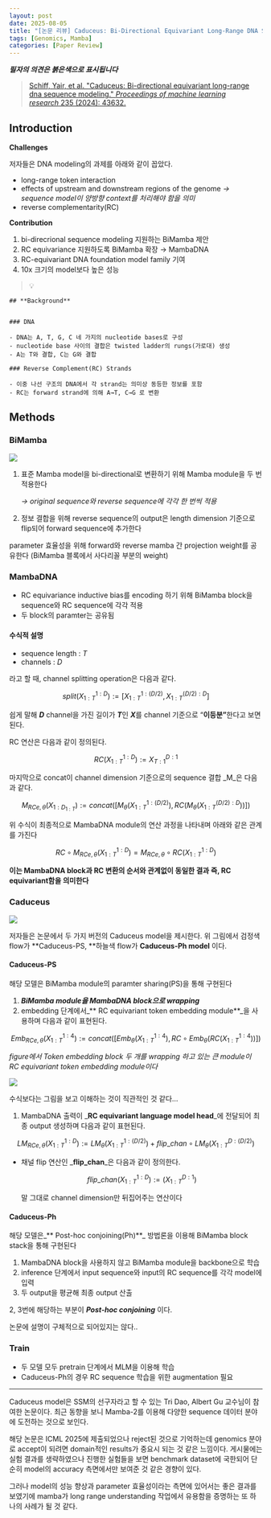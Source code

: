 ```yaml
---
layout: post
date: 2025-08-05
title: "[논문 리뷰] Caduceus: Bi-Directional Equivariant Long-Range DNA Sequence Modeling"
tags: [Genomics, Mamba]
categories: [Paper Review]
---
```


<span class="notion-red">_**필자의 의견은 붉은색으로 표시됩니다**_</span>


> [Schiff, Yair, et al. "Caduceus: Bi-directional equivariant long-range dna sequence modeling." ](https://pmc.ncbi.nlm.nih.gov/articles/PMC12189541/)[_Proceedings of machine learning research_](https://pmc.ncbi.nlm.nih.gov/articles/PMC12189541/)[ 235 (2024): 43632.](https://pmc.ncbi.nlm.nih.gov/articles/PMC12189541/)



## Introduction


**Challenges**


저자들은 DNA modeling의 과제를 아래와 같이 꼽았다.

- long-range token interaction
- effects of upstream and downstream regions of the genome 
_→ sequence model이 양방향 context를 처리해야 함을 의미_
- reverse complementarity(RC)

**Contribution**

1. bi-direcrional sequence modeling 지원하는 BiMamba 제안
1. RC equivariance 지원하도록 BiMamba 확장 → MambaDNA
1. RC-equivariant DNA foundation model family 기여
1. 10x 크기의 model보다 높은 성능

> 💡 


	## **Background**


	### DNA

	- DNA는 A, T, G, C 네 가지의 nucleotide bases로 구성
	- nucleotide base 사이의 결합은 twisted ladder의 rungs(가로대) 생성
	- A는 T와 결합, C는 G와 결합

	### Reverse Complement(RC) Strands

	- 이중 나선 구조의 DNA에서 각 strand는 의미상 동등한 정보를 포함
	- RC는 forward strand에 의해 A→T, C→G 로 변환


## Methods



### BiMamba


![](https://prod-files-secure.s3.us-west-2.amazonaws.com/542b861c-36a8-4051-84e5-8804b6728dba/2c247d59-7815-4980-99f0-8f0d21f445a7/image.png?X-Amz-Algorithm=AWS4-HMAC-SHA256&X-Amz-Content-Sha256=UNSIGNED-PAYLOAD&X-Amz-Credential=ASIAZI2LB466TJC4DORE%2F20250922%2Fus-west-2%2Fs3%2Faws4_request&X-Amz-Date=20250922T230110Z&X-Amz-Expires=3600&X-Amz-Security-Token=IQoJb3JpZ2luX2VjEK7%2F%2F%2F%2F%2F%2F%2F%2F%2F%2FwEaCXVzLXdlc3QtMiJGMEQCIFYAnPapdyHdq7FIrwWX4Bvhnmi4sYtnfUHSP9hrZRkUAiAZ%2Bx9zY24WwfJK5AVboTn61mewWzkU8Ep%2BZV8065hDjCr%2FAwg3EAAaDDYzNzQyMzE4MzgwNSIMMiX98AEalKFm9IVyKtwDtoVKNyZ2Wzkjlz6gDhXMNPR7ye1MI2JaViwGr%2BUz1TWOOwF9Dng1i81UAg73wYtZ0nS8SVbfnE6%2B0MQXEAdk5FXsqyFIqV7ZifHsauxfFYtROB4uJRUbLwCpLlOmiwWD%2FxzcFR4BXkeUp%2BalGTkJulL5PRgz6qYEYtzvV1xe9jZiPkrYiXIEsjcYA%2FA8ME24AHzL%2F9xFd9xw1GdURrEMzYvFaHnHZaYTuRuA1zFzG9QqUXpzGrtdqpv%2F%2BnrA%2F7AVrK3agioPN99QV%2FnDBZNrM3b299qMTdwdhZa4PFI0C3cHLTvbf1XmTPlgs66Oz%2FcpfVWMAf8RwZWlr%2B75jzEECRAJxl4FWTXtStPA0qyfDVmgAPw8olCcKxuSd1GhkJvuxQdwPVvOMXhdC3%2BDpdHjsPalDpcYkBee%2FRvUhxu2GuDKD9cyaAwMrySCMtVIYQA%2FWYRZDMNvDFUc5dPhySQgwj664BHmFfM%2FpwrzwBIlyqzBo%2BDsVR7h8HWuar3DMlCqHQsg30ow7%2BA8gtUygBbvypQ9SxO4iA%2FTPXnFsS2aDSBkI8PSNs8MmlZyVCNDiwwkxodhN47toq7gTUkjQtszxKiW2V4wIvkvoTXE7MTuYweZCQNQAoSFvo1RE6Ywgf%2FGxgY6pgF5o17nWOSJrfHNuENIyNRaOyNkhR8QrSctdTmRTBx8tKSo%2F8OFYSLeqdRwpmdtdA9RE9QQ%2FiARloBXTCVVRX1ifUvRFBtffc%2BRbX8F1xRG7LEVBkpI8SjhjWzZTo0Ubc47638R8Zeq3zT%2B%2BM%2FWh9klqVW4Z9rec9OQpHJTnBQXyHKKPlaX4b2l6LyWh0N%2FpRtXWEID0AIbwT5Tyh0w1G%2Bb2dm14%2BEd&X-Amz-Signature=455443ee6fdd95a0b96cc6946a45d1b13b5ddde883a6bf2b76159e357832ac38&X-Amz-SignedHeaders=host&x-amz-checksum-mode=ENABLED&x-id=GetObject)

1. 표준 Mamba model을 bi-directional로 변환하기 위해 Mamba module을 두 번 적용한다

	_→ original sequence와 reverse sequence에 각각 한 번씩 적용_

1. 정보 결합을 위해 reverse sequence의 output은 length dimension 기준으로 flip되어 forward sequence에 추가한다

parameter 효율성을 위해 forward와 reverse mamba 간 projection weight를 공유한다 (BiMamba 블록에서 사다리꼴 부분의 weight)



### MambaDNA

- RC equivariance inductive bias를 encoding 하기 위해 BiMamba block을 sequence와 RC sequence에 각각 적용
- 두 block의 paramter는 공유됨


#### 수식적 설명

- sequence length : _T_
- channels : _D_

라고 할 때,  channel splitting operation은 다음과 같다.


$$
split(X^{1:D}_{1:T}):=[X^{1:(D/2)}_{1:T},X^{(D/2):D}_{1:T}]
$$


<span class="notion-red">쉽게 말해 </span><span class="notion-red">_**D**_</span><span class="notion-red"> channel을 가진 길이가 </span><span class="notion-red">_**T**_</span><span class="notion-red">인 </span><span class="notion-red">_**X**_</span><span class="notion-red">를 channel 기준으로 “</span><span class="notion-red">**이등분”**</span><span class="notion-red">한다고 보면 된다.</span>


RC 연산은 다음과 같이 정의된다.


$$
RC(X^{1:D}_{1:T}):=X^{D:1}_{T:1}
$$


마지막으로 concat이 channel dimension 기준으로의 sequence 결합 _M_은 다음과 같다.


$$
M_{RCe,\theta}(X_{1:D_{1:T}}):=concat([M_{\theta}(X^{1:(D/2)}_{1:T}),RC(M_{\theta}(X^{(D/2):D}_{1:T}))])
$$


위 수식이 최종적으로 MambaDNA module의 연산 과정을 나타내며 아래와 같은 관계를 가진다


$$
RC\circ M_{RCe,\theta}(X^{1:D}_{1:T}) = M_{RCe,\theta} \circ RC(X^{1:D}_{1:T})
$$


**이는 MambaDNA block과 RC 변환의 순서와 관계없이 동일한 결과 즉, RC equivariant함을 의미한다**



### Caduceus


![](https://prod-files-secure.s3.us-west-2.amazonaws.com/542b861c-36a8-4051-84e5-8804b6728dba/f94a60d7-8145-473b-aef9-7c68d3ec604a/image.png?X-Amz-Algorithm=AWS4-HMAC-SHA256&X-Amz-Content-Sha256=UNSIGNED-PAYLOAD&X-Amz-Credential=ASIAZI2LB466TJC4DORE%2F20250922%2Fus-west-2%2Fs3%2Faws4_request&X-Amz-Date=20250922T230110Z&X-Amz-Expires=3600&X-Amz-Security-Token=IQoJb3JpZ2luX2VjEK7%2F%2F%2F%2F%2F%2F%2F%2F%2F%2FwEaCXVzLXdlc3QtMiJGMEQCIFYAnPapdyHdq7FIrwWX4Bvhnmi4sYtnfUHSP9hrZRkUAiAZ%2Bx9zY24WwfJK5AVboTn61mewWzkU8Ep%2BZV8065hDjCr%2FAwg3EAAaDDYzNzQyMzE4MzgwNSIMMiX98AEalKFm9IVyKtwDtoVKNyZ2Wzkjlz6gDhXMNPR7ye1MI2JaViwGr%2BUz1TWOOwF9Dng1i81UAg73wYtZ0nS8SVbfnE6%2B0MQXEAdk5FXsqyFIqV7ZifHsauxfFYtROB4uJRUbLwCpLlOmiwWD%2FxzcFR4BXkeUp%2BalGTkJulL5PRgz6qYEYtzvV1xe9jZiPkrYiXIEsjcYA%2FA8ME24AHzL%2F9xFd9xw1GdURrEMzYvFaHnHZaYTuRuA1zFzG9QqUXpzGrtdqpv%2F%2BnrA%2F7AVrK3agioPN99QV%2FnDBZNrM3b299qMTdwdhZa4PFI0C3cHLTvbf1XmTPlgs66Oz%2FcpfVWMAf8RwZWlr%2B75jzEECRAJxl4FWTXtStPA0qyfDVmgAPw8olCcKxuSd1GhkJvuxQdwPVvOMXhdC3%2BDpdHjsPalDpcYkBee%2FRvUhxu2GuDKD9cyaAwMrySCMtVIYQA%2FWYRZDMNvDFUc5dPhySQgwj664BHmFfM%2FpwrzwBIlyqzBo%2BDsVR7h8HWuar3DMlCqHQsg30ow7%2BA8gtUygBbvypQ9SxO4iA%2FTPXnFsS2aDSBkI8PSNs8MmlZyVCNDiwwkxodhN47toq7gTUkjQtszxKiW2V4wIvkvoTXE7MTuYweZCQNQAoSFvo1RE6Ywgf%2FGxgY6pgF5o17nWOSJrfHNuENIyNRaOyNkhR8QrSctdTmRTBx8tKSo%2F8OFYSLeqdRwpmdtdA9RE9QQ%2FiARloBXTCVVRX1ifUvRFBtffc%2BRbX8F1xRG7LEVBkpI8SjhjWzZTo0Ubc47638R8Zeq3zT%2B%2BM%2FWh9klqVW4Z9rec9OQpHJTnBQXyHKKPlaX4b2l6LyWh0N%2FpRtXWEID0AIbwT5Tyh0w1G%2Bb2dm14%2BEd&X-Amz-Signature=08dcac908e7e2246213186d506e23d62ca6bd56d3936c3a4bb60a2efade43fef&X-Amz-SignedHeaders=host&x-amz-checksum-mode=ENABLED&x-id=GetObject)


저자들은 논문에서 두 가지 버전의 Caduceus model을 제시한다. 위 그림에서 검정색 flow가 **Caduceus-PS, **하늘색 flow가 **Caduceus-Ph model** 이다.



#### Caduceus-PS


해당 모델은 BiMamba module의 paramter sharing(PS)을 통해 구현된다

1. _**BiMamba module을 MambaDNA block으로 wrapping**_
1. embedding 단계에서_** RC equivariant token embedding module**_을 사용하며 다음과 같이 표현된다.

$$
Emb_{RCe,\theta}(X^{1:4}_{1:T}):=concat([Emb_{\theta}(X^{1:4}_{1:T}),RC \circ Emb_{\theta}(RC(X^{1:4}_{1:T}))])
$$


_figure에서 Token embedding block 두 개를 wrapping 하고 있는 큰 module이 RC equivariant token embedding module이다_


![](https://prod-files-secure.s3.us-west-2.amazonaws.com/542b861c-36a8-4051-84e5-8804b6728dba/b175e4da-71eb-4e91-8c23-a06dabe673c9/image.png?X-Amz-Algorithm=AWS4-HMAC-SHA256&X-Amz-Content-Sha256=UNSIGNED-PAYLOAD&X-Amz-Credential=ASIAZI2LB466TJC4DORE%2F20250922%2Fus-west-2%2Fs3%2Faws4_request&X-Amz-Date=20250922T230110Z&X-Amz-Expires=3600&X-Amz-Security-Token=IQoJb3JpZ2luX2VjEK7%2F%2F%2F%2F%2F%2F%2F%2F%2F%2FwEaCXVzLXdlc3QtMiJGMEQCIFYAnPapdyHdq7FIrwWX4Bvhnmi4sYtnfUHSP9hrZRkUAiAZ%2Bx9zY24WwfJK5AVboTn61mewWzkU8Ep%2BZV8065hDjCr%2FAwg3EAAaDDYzNzQyMzE4MzgwNSIMMiX98AEalKFm9IVyKtwDtoVKNyZ2Wzkjlz6gDhXMNPR7ye1MI2JaViwGr%2BUz1TWOOwF9Dng1i81UAg73wYtZ0nS8SVbfnE6%2B0MQXEAdk5FXsqyFIqV7ZifHsauxfFYtROB4uJRUbLwCpLlOmiwWD%2FxzcFR4BXkeUp%2BalGTkJulL5PRgz6qYEYtzvV1xe9jZiPkrYiXIEsjcYA%2FA8ME24AHzL%2F9xFd9xw1GdURrEMzYvFaHnHZaYTuRuA1zFzG9QqUXpzGrtdqpv%2F%2BnrA%2F7AVrK3agioPN99QV%2FnDBZNrM3b299qMTdwdhZa4PFI0C3cHLTvbf1XmTPlgs66Oz%2FcpfVWMAf8RwZWlr%2B75jzEECRAJxl4FWTXtStPA0qyfDVmgAPw8olCcKxuSd1GhkJvuxQdwPVvOMXhdC3%2BDpdHjsPalDpcYkBee%2FRvUhxu2GuDKD9cyaAwMrySCMtVIYQA%2FWYRZDMNvDFUc5dPhySQgwj664BHmFfM%2FpwrzwBIlyqzBo%2BDsVR7h8HWuar3DMlCqHQsg30ow7%2BA8gtUygBbvypQ9SxO4iA%2FTPXnFsS2aDSBkI8PSNs8MmlZyVCNDiwwkxodhN47toq7gTUkjQtszxKiW2V4wIvkvoTXE7MTuYweZCQNQAoSFvo1RE6Ywgf%2FGxgY6pgF5o17nWOSJrfHNuENIyNRaOyNkhR8QrSctdTmRTBx8tKSo%2F8OFYSLeqdRwpmdtdA9RE9QQ%2FiARloBXTCVVRX1ifUvRFBtffc%2BRbX8F1xRG7LEVBkpI8SjhjWzZTo0Ubc47638R8Zeq3zT%2B%2BM%2FWh9klqVW4Z9rec9OQpHJTnBQXyHKKPlaX4b2l6LyWh0N%2FpRtXWEID0AIbwT5Tyh0w1G%2Bb2dm14%2BEd&X-Amz-Signature=896e640c7933ecd2e5e3550aa054e93c8f09e2547ff24444115f2f58c0e55150&X-Amz-SignedHeaders=host&x-amz-checksum-mode=ENABLED&x-id=GetObject)


<span class="notion-red">수식보다는 그림을 보고 이해하는 것이 직관적인 것 같다…</span>

1. MambaDNA 출력이 _**RC equivariant language model head**_에 전달되어 최종 output 생성하며 다음과 같이 표현된다.

$$
LM_{RCe,\theta}(X^{1:D}_{1:T}):= LM_{\theta}(X^{1:(D/2)}_{1:T})+flip\_chan\circ LM_{\theta}(X^{D:(D/2)}_{1:T})
$$

- 채널 flip 연산인 _**flip\_chan**_은 다음과 같이 정의한다.

	$$
	flip\_chan(X^{1:D}_{1:T}):=(X^{D:1}_{1:T})
	$$


	말 그대로 channel dimension만 뒤집어주는 연산이다



#### Caduceus-Ph


해당 모델은_** Post-hoc conjoining(Ph)**_ 방법론을 이용해 BiMamba block stack을 통해 구현된다

1. MambaDNA block을 사용하지 않고 BiMamba module을 backbone으로 학습
1. inference 단계에서 input sequence와 input의 RC sequence를 각각 model에 입력
1. 두 output을 평균해 최종 output 산출

2, 3번에 해당하는 부분이 _**Post-hoc conjoining**_ 이다.


<span class="notion-red">논문에 설명이 구체적으로 되어있지는 않다..</span>



### Train

- 두 모델 모두 pretrain 단계에서 MLM을 이용해 학습
- Caduceus-Ph의 경우 RC sequence 학습을 위한 augmentation 필요

---


<span class="notion-red">Caduceus model은 SSM의 선구자라고 할 수 있는 Tri Dao, Albert Gu 교수님이 참여한 논문이다. 최근 동향을 보니 Mamba-2를 이용해 다양한 sequence 데이터 분야에 도전하는 것으로 보인다.</span>


<span class="notion-red">해당 논문은 ICML 2025에 제출되었으나 reject된 것으로 기억하는데 genomics 분야로 accept이 되려면 domain적인 results가 중요시 되는 것 같은 느낌이다. 게시물에는 실험 결과를 생략하였으나 진행한 실험들을 보면 benchmark dataset에 국한되어 단순히 model의 accuracy 측면에서만 보여준 것 같은 경향이 있다.</span>


<span class="notion-red">그러나 model의 성능 향상과 parameter 효율성이라는 측면에 있어서는 좋은 결과를 보였기에 mamba가 long range understanding 작업에서 유용함을 증명하는 또 하나의 사례가 될 것 같다.</span>

